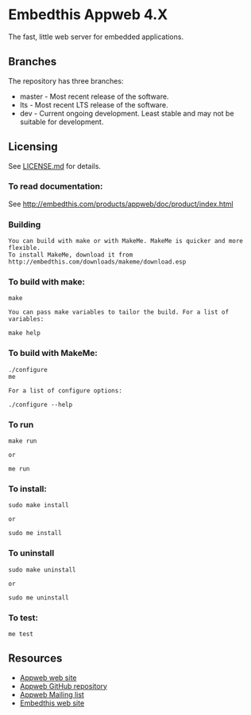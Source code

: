 Embedthis Appweb 4.X
===

The fast, little web server for embedded applications. 

Branches
---
The repository has three branches:

* master - Most recent release of the software.
* lts - Most recent LTS release of the software.
* dev - Current ongoing development. Least stable and may not be suitable for development.
 
Licensing
---
See [LICENSE.md](LICENSE.md) for details.

### To read documentation:

  See http://embedthis.com/products/appweb/doc/product/index.html

### Building
    You can build with make or with MakeMe. MakeMe is quicker and more flexible.
    To install MakeMe, download it from http://embedthis.com/downloads/makeme/download.esp

### To build with make:

    make

    You can pass make variables to tailor the build. For a list of variables:

	make help

### To build with MakeMe:

    ./configure
    me

	For a list of configure options:

	./configure --help

### To run

	make run

    or

    me run

### To install:

    sudo make install

	or 

    sudo me install

### To uninstall

    sudo make uninstall

	or 

    sudo me uninstall

### To test:

    me test

Resources
---
  - [Appweb web site](http://appwebserver.org/)
  - [Appweb GitHub repository](http://github.com/embedthis/appweb-4)
  - [Appweb Mailing list](http://groups.google.com/groups/appweb)
  - [Embedthis web site](http://embedthis.com/)
